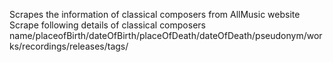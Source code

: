 Scrapes the information of classical composers from AllMusic website 
Scrape following details of classical composers
name/placeofBirth/dateOfBirth/placeOfDeath/dateOfDeath/pseudonym/works/recordings/releases/tags/  




